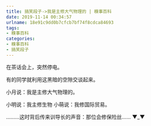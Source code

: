 ```yaml
---
title: 搞笑段子->我是主修大气物理的 | 糗事百科
date: 2019-11-14 00:34:57
urlname: 18e91c9dd0b7cfcb7bf74f8cdca84693
tags: 
- 糗事百科
categories:
- 糗事百科
- 搞笑段子
---
```

在茶话会上，突然停电。

有的同学就利用这黑暗的空隙交谈起来。

小月说：我是主修大气物理的。

小明说：我主修生物 小萌说：我修国际贸易。

………这时背后传来训导长的声音：那位会修保险丝…… ▼_▼


